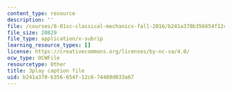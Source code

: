 ```yaml
---
content_type: resource
description: ''
file: /courses/8-01sc-classical-mechanics-fall-2016/b241a370b356654f12c674480d033a67_NBOL5X13UFY.srt
file_size: 20829
file_type: application/x-subrip
learning_resource_types: []
license: https://creativecommons.org/licenses/by-nc-sa/4.0/
ocw_type: OCWFile
resourcetype: Other
title: 3play caption file
uid: b241a370-b356-654f-12c6-74480d033a67
---
```

